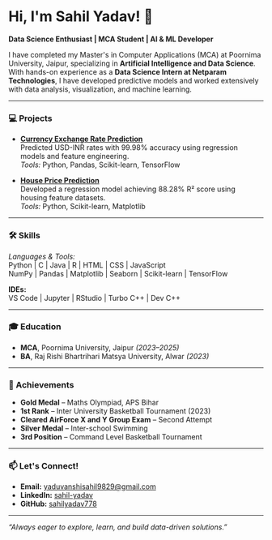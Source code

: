 
# Hi, I'm Sahil Yadav! 👋

**Data Science Enthusiast | MCA Student | AI & ML Developer**

I have completed my Master's in Computer Applications (MCA) at Poornima University, Jaipur, specializing in **Artificial Intelligence and Data Science**. With hands-on experience as a **Data Science Intern at Netparam Technologies**, I have developed predictive models and worked extensively with data analysis, visualization, and machine learning.

---

### 💻 Projects

- **[Currency Exchange Rate Prediction](https://github.com/sahilyadav778)**  
  Predicted USD-INR rates with 99.98% accuracy using regression models and feature engineering.  
  *Tools:* Python, Pandas, Scikit-learn, TensorFlow

- **[House Price Prediction](https://github.com/sahilyadav778)**  
  Developed a regression model achieving 88.28% R² score using housing feature datasets.  
  *Tools:* Python, Scikit-learn, Matplotlib

---

### 🛠 Skills

*Languages & Tools:*  
Python | C | Java | R | HTML | CSS | JavaScript  
NumPy | Pandas | Matplotlib | Seaborn | Scikit-learn | TensorFlow

**IDEs:**  
VS Code | Jupyter | RStudio | Turbo C++ | Dev C++

---

### 🎓 Education

- **MCA**, Poornima University, Jaipur *(2023–2025)*  
- **BA**, Raj Rishi Bhartrihari Matsya University, Alwar *(2023)*

---

### 🏅 Achievements

- **Gold Medal** – Maths Olympiad, APS Bihar  
- **1st Rank** – Inter University Basketball Tournament (2023)  
- **Cleared AirForce X and Y Group Exam** – Second Attempt  
- **Silver Medal** – Inter-school Swimming  
- **3rd Position** – Command Level Basketball Tournament  

---

### 📫 Let's Connect!

- **Email:** yaduvanshisahil9829@gmail.com  
- **LinkedIn:** [sahil-yadav](https://www.linkedin.com/in/sahil-yadav-615b39282)  
- **GitHub:** [sahilyadav778](https://github.com/sahilyadav778)

---

*“Always eager to explore, learn, and build data-driven solutions.”*
